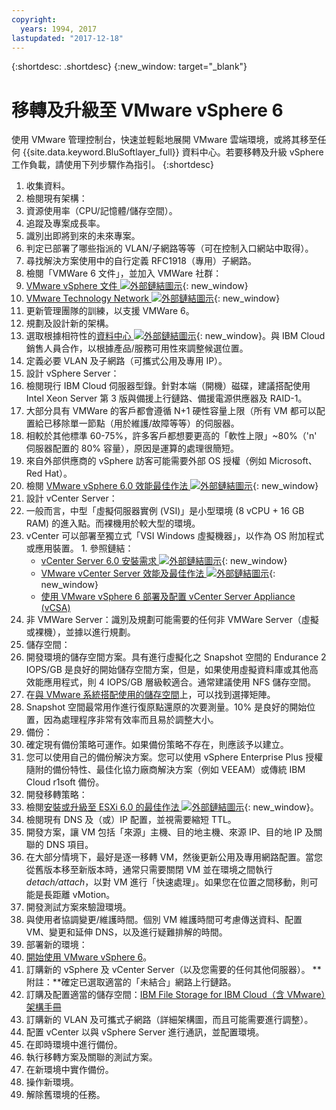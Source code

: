 ```yaml
---
copyright:
  years: 1994, 2017
lastupdated: "2017-12-18"
---
```


{:shortdesc: .shortdesc}
{:new_window: target="_blank"}

#  移轉及升級至 VMware vSphere 6

使用 VMware 管理控制台，快速並輕鬆地展開 VMware 雲端環境，或將其移至任何 {{site.data.keyword.BluSoftlayer_full}} 資料中心。若要移轉及升級 vSphere 工作負載，請使用下列步驟作為指引。
{:shortdesc}

1. 收集資料。
2. 檢閱現有架構：
  1. 資源使用率（CPU/記憶體/儲存空間）。
  2. 追蹤及專案成長率。
  3. 識別出即將到來的未來專案。
  4. 判定已部署了哪些指派的 VLAN/子網路等等（可在控制入口網站中取得）。
  5. 尋找解決方案使用中的自行定義 RFC1918（專用）子網路。
3. 檢閱「VMWare 6 文件」，並加入 VMWare 社群：
  1. [VMware vSphere 文件 ![外部鏈結圖示](../../icons/launch-glyph.svg "外部鏈結圖示")](https://docs.vmware.com/nl/VMware-vSphere/index.html){: new_window}
  2. [VMware Technology Network ![外部鏈結圖示](../../icons/launch-glyph.svg "外部鏈結圖示")](https://communities.vmware.com/welcome){: new_window}
4. 更新管理團隊的訓練，以支援 VMWare 6。
5. 規劃及設計新的架構。
6. 選取根據相符性的[資料中心 ![外部鏈結圖示](../../icons/launch-glyph.svg "外部鏈結圖示")](https://www.ibm.com/cloud-computing/bluemix/data-centers){: new_window}。與 IBM Cloud 銷售人員合作，以根據產品/服務可用性來調整候選位置。
7. 定義必要 VLAN 及子網路（可攜式公用及專用 IP）。
8. 設計 vSphere Server：
  1. 檢閱現行 IBM Cloud 伺服器型錄。針對本端（開機）磁碟，建議搭配使用 Intel Xeon Server 第 3 版與備援上行鏈路、備援電源供應器及 RAID-1。
  2. 大部分具有 VMWare 的客戶都會遵循 N+1 硬性容量上限（所有 VM 都可以配置給已移除單一節點（用於維護/故障等等）的伺服器。
  3. 相較於其他標準 60-75%，許多客戶都想要更高的「軟性上限」~80%（'n' 伺服器配置的 80% 容量），原因是運算的處理很簡短。
  4. 來自外部供應商的 vSphere 訪客可能需要外部 OS 授權（例如 Microsoft、Red Hat）。
  5. 檢閱 [VMware vSphere 6.0 效能最佳作法 ![外部鏈結圖示](../../icons/launch-glyph.svg "外部鏈結圖示")](https://www.vmware.com/files/pdf/techpaper/VMware-PerfBest-Practices-vSphere6-0.pdf){: new_window}
9. 設計 vCenter Server：
  1. 一般而言，中型「虛擬伺服器實例 (VSI)」是小型環境 (8 vCPU + 16 GB RAM) 的進入點。而裸機用於較大型的環境。
  2. vCenter 可以部署至獨立式「VSI Windows 虛擬機器」，以作為 OS 附加程式或應用裝置。
    1. 參照鏈結：
        * [vCenter Server 6.0 安裝需求 ![外部鏈結圖示](../../icons/launch-glyph.svg "外部鏈結圖示")](https://kb.vmware.com/s/article/2107948){: new_window}
        * [VMware vCenter Server 效能及最佳作法 ![外部鏈結圖示](../../icons/launch-glyph.svg "外部鏈結圖示")](http://www.vmware.com/files/pdf/techpaper/vmware-vCenter6-perf.pdf){: new_window}
        * [使用 VMware vSphere 6 部署及配置 vCenter Server Appliance (vCSA)](vmware-vsphere-6-deploy-and-configure-vcenter-server-appliance-vcsa.html)
10. 非 VMWare Server：識別及規劃可能需要的任何非 VMWare Server（虛擬或裸機），並據以進行規劃。
11. 儲存空間：
  1. 開發環境的儲存空間方案。具有進行虛擬化之 Snapshot 空間的 Endurance 2 IOPS/GB 是良好的開始儲存空間方案，但是，如果使用虛擬資料庫或其他高效能應用程式，則 4 IOPS/GB 層級較適合。通常建議使用 NFS 儲存空間。  
  2. 在[與 VMware 系統搭配使用的儲存空間](select-storage-option-use-vmware.html)上，可以找到選擇矩陣。
  3. Snapshot 空間最常用作進行復原點還原的次要測量。10% 是良好的開始位置，因為處理程序非常有效率而且易於調整大小。
12. 備份：
  1. 確定現有備份策略可運作。如果備份策略不存在，則應該予以建立。
  2. 您可以使用自己的備份解決方案。您可以使用 vSphere Enterprise Plus 授權隨附的備份特性、最佳化協力廠商解決方案（例如 VEEAM）或傳統 IBM Cloud r1soft 備份。
13. 開發移轉策略：
  1. 檢閱[安裝或升級至 ESXi 6.0 的最佳作法 ![外部鏈結圖示](../../icons/launch-glyph.svg "外部鏈結圖示")](https://kb.vmware.com/s/article/2109712){: new_window}。
  2. 檢閱現有 DNS 及（或）IP 配置，並視需要縮短 TTL。
  3. 開發方案，讓 VM 包括「來源」主機、目的地主機、來源 IP、目的地 IP 及關聯的 DNS 項目。
  4. 在大部分情境下，最好是逐一移轉 VM，然後更新公用及專用網路配置。當您從舊版本移至新版本時，通常只需要關閉 VM 並在環境之間執行 _detach/attach_，以對 VM 進行「快速處理」。如果您在位置之間移動，則可能是長距離 vMotion。
  5. 開發測試方案來驗證環境。
  6. 與使用者協調變更/維護時間。個別 VM 維護時間可考慮傳送資料、配置 VM、變更和延伸 DNS，以及進行疑難排解的時間。
14. 部署新的環境：
  1. [開始使用 VMware vSphere 6](vmware-vsphere-6-getting-started.html)。
  2. 訂購新的 vSphere 及 vCenter Server（以及您需要的任何其他伺服器）。
      **附註：**確定已選取適當的「未結合」網路上行鏈路。
  3. 訂購及配置適當的儲存空間：[IBM File Storage for IBM Cloud（含 VMware）架構手冊](/docs/infrastructure/FileStorage/architecture-guide-file-storage-vmware.html)
  4. 訂購新的 VLAN 及可攜式子網路（詳細架構圖，而且可能需要進行調整）。
  5. 配置 vCenter 以與 vSphere Server 進行通訊，並配置環境。
  6. 在即時環境中進行備份。
  7. 執行移轉方案及關聯的測試方案。
  8. 在新環境中實作備份。
  9. 操作新環境。
  10. 解除舊環境的任務。
